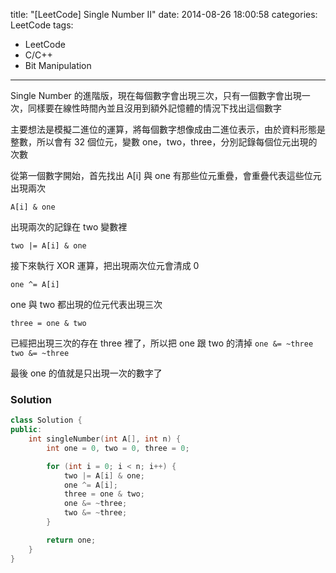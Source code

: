 title: "[LeetCode] Single Number II"
date: 2014-08-26 18:00:58
categories: LeetCode
tags:
- LeetCode
- C/C++
- Bit Manipulation
---
Single Number 的進階版，現在每個數字會出現三次，只有一個數字會出現一次，同樣要在線性時間內並且沒用到額外記憶體的情況下找出這個數字

<!-- more -->

主要想法是模擬二進位的運算，將每個數字想像成由二進位表示，由於資料形態是整數，所以會有 32 個位元，變數 one，two，three，分別記錄每個位元出現的次數

從第一個數字開始，首先找出 A[i] 與 one 有那些位元重疊，會重疊代表這些位元出現兩次

`A[i] & one`

出現兩次的記錄在 two 變數裡

`two |= A[i] & one`

接下來執行 XOR 運算，把出現兩次位元會清成 0

`one ^= A[i]`

one 與 two 都出現的位元代表出現三次

`three = one & two`

已經把出現三次的存在 three 裡了，所以把 one 跟 two 的清掉
`one &= ~three` `two &= ~three`

最後 one 的值就是只出現一次的數字了

### Solution

``` c++
class Solution {
public:
    int singleNumber(int A[], int n) {
        int one = 0, two = 0, three = 0;

        for (int i = 0; i < n; i++) {
            two |= A[i] & one;
            one ^= A[i];
            three = one & two;
            one &= ~three;
            two &= ~three;
        }

        return one;
    }
}
```
